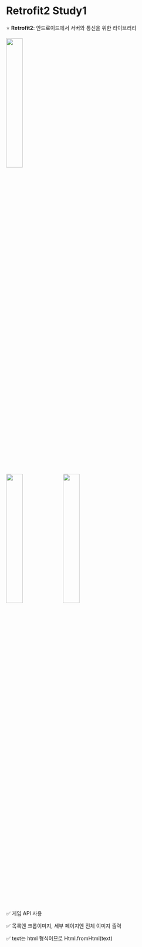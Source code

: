 # Retrofit2 Study1
:star: <b>Retrofit2</b>: 안드로이드에서 서버와 통신을 위한 라이브러리

<img src="https://user-images.githubusercontent.com/54823396/83884125-67a87580-a77f-11ea-9c92-1e029e5cbeb5.gif" width="30%">


<img src="https://user-images.githubusercontent.com/54823396/83875831-c61b2700-a772-11ea-87b6-667607049664.png" width="30%"> <img src="https://user-images.githubusercontent.com/54823396/83875838-ca474480-a772-11ea-9076-d0d8808911b9.png" width="30%">


:white_check_mark: 게임 API 사용

:white_check_mark: 목록엔 크롭이미지, 세부 페이지엔 전체 이미지 출력

:white_check_mark: text는 html 형식이므로 Html.fromHtml(text)


